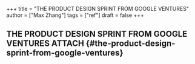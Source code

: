 +++
title = "THE PRODUCT DESIGN SPRINT FROM GOOGLE VENTURES"
author = ["Max Zhang"]
tags = ["ref"]
draft = false
+++

## THE PRODUCT DESIGN SPRINT FROM GOOGLE VENTURES <span class="tag"><span class="ATTACH">ATTACH</span></span> {#the-product-design-sprint-from-google-ventures}
